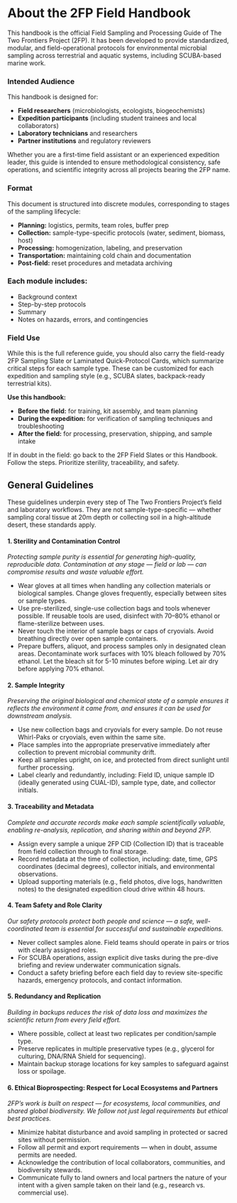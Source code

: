 # About the 2FP Field Handbook
This handbook is the official Field Sampling and Processing Guide of The Two Frontiers Project (2FP). It has been developed to provide standardized, modular, and field-operational protocols for environmental microbial sampling across terrestrial and aquatic systems, including SCUBA-based marine work.

### Intended Audience
This handbook is designed for:
- **Field researchers** (microbiologists, ecologists, biogeochemists)
- **Expedition participants** (including student trainees and local collaborators)
- **Laboratory technicians** and researchers
- **Partner institutions** and regulatory reviewers

Whether you are a first-time field assistant or an experienced expedition leader, this guide is intended to ensure methodological consistency, safe operations, and scientific integrity across all projects bearing the 2FP name.

### Format
This document is structured into discrete modules, corresponding to stages of the sampling lifecycle:
- **Planning:** logistics, permits, team roles, buffer prep
- **Collection:** sample-type-specific protocols (water, sediment, biomass, host)
- **Processing:** homogenization, labeling, and preservation
- **Transportation:** maintaining cold chain and documentation
- **Post-field:** reset procedures and metadata archiving

### Each module includes:
- Background context
- Step-by-step protocols
- Summary
- Notes on hazards, errors, and contingencies

### Field Use
While this is the full reference guide, you should also carry the field-ready 2FP Sampling Slate or Laminated Quick-Protocol Cards, which summarize critical steps for each sample type. These can be customized for each expedition and sampling style (e.g., SCUBA slates, backpack-ready terrestrial kits).

**Use this handbook:**
- **Before the field:** for training, kit assembly, and team planning
- **During the expedition:** for verification of sampling techniques and troubleshooting
- **After the field:** for processing, preservation, shipping, and sample intake

If in doubt in the field: go back to the 2FP Field Slates or this Handbook. Follow the steps. Prioritize sterility, traceability, and safety.

## General Guidelines
These guidelines underpin every step of The Two Frontiers Project’s field and laboratory workflows. They are not sample-type-specific — whether sampling coral tissue at 20m depth or collecting soil in a high-altitude desert, these standards apply.

#### 1. Sterility and Contamination Control
*Protecting sample purity is essential for generating high-quality, reproducible data. Contamination at any stage — field or lab — can compromise results and waste valuable effort.*
- Wear gloves at all times when handling any collection materials or biological samples. Change gloves frequently, especially between sites or sample types.
- Use pre-sterilized, single-use collection bags and tools whenever possible. If reusable tools are used, disinfect with 70–80% ethanol or flame-sterilize between uses.
- Never touch the interior of sample bags or caps of cryovials. Avoid breathing directly over open sample containers.
- Prepare buffers, aliquot, and process samples only in designated clean areas. Decontaminate work surfaces with 10% bleach followed by 70% ethanol. Let the bleach sit for 5-10 minutes before wiping. Let air dry before applying 70% ethanol.

#### 2. Sample Integrity
*Preserving the original biological and chemical state of a sample ensures it reflects the environment it came from, and ensures it can be used for downstream analysis.*
- Use new collection bags and cryovials for every sample. Do not reuse Whirl-Paks or cryovials, even within the same site.
- Place samples into the appropriate preservative immediately after collection to prevent microbial community drift.
- Keep all samples upright, on ice, and protected from direct sunlight until further processing.
- Label clearly and redundantly, including: Field ID, unique sample ID (ideally generated using CUAL-ID), sample type, date, and collector initials.

#### 3. Traceability and Metadata
*Complete and accurate records make each sample scientifically valuable, enabling re-analysis, replication, and sharing within and beyond 2FP.*
- Assign every sample a unique 2FP CID (Collection ID) that is traceable from field collection through to final storage.
- Record metadata at the time of collection, including: date, time, GPS coordinates (decimal degrees), collector initials, and environmental observations.
- Upload supporting materials (e.g., field photos, dive logs, handwritten notes) to the designated expedition cloud drive within 48 hours.

#### 4. Team Safety and Role Clarity
*Our safety protocols protect both people and science — a safe, well-coordinated team is essential for successful and sustainable expeditions.*
- Never collect samples alone. Field teams should operate in pairs or trios with clearly assigned roles.
- For SCUBA operations, assign explicit dive tasks during the pre-dive briefing and review underwater communication signals.
- Conduct a safety briefing before each field day to review site-specific hazards, emergency protocols, and contact information.

#### 5. Redundancy and Replication
*Building in backups reduces the risk of data loss and maximizes the scientific return from every field effort.*
- Where possible, collect at least two replicates per condition/sample type.
- Preserve replicates in multiple preservative types (e.g., glycerol for culturing, DNA/RNA Shield for sequencing).
- Maintain backup storage locations for key samples to safeguard against loss or spoilage.

#### 6. Ethical Bioprospecting: Respect for Local Ecosystems and Partners
*2FP’s work is built on respect — for ecosystems, local communities, and shared global biodiversity. We follow not just legal requirements but ethical best practices.*
- Minimize habitat disturbance and avoid sampling in protected or sacred sites without permission.
- Follow all permit and export requirements — when in doubt, assume permits are needed.
- Acknowledge the contribution of local collaborators, communities, and biodiversity stewards.
- Communicate fully to land owners and local partners the nature of your intent with a given sample taken on their land (e.g., research vs. commercial use).

